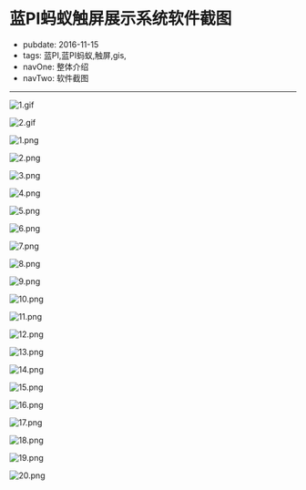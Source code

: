 # 蓝PI蚂蚁触屏展示系统软件截图

- pubdate: 2016-11-15
- tags: 蓝PI,蓝PI蚂蚁,触屏,gis,
- navOne: 整体介绍
- navTwo: 软件截图

------

![1.gif](./imgs/1.gif)

![2.gif](./imgs/2.gif)

![1.png](./imgs/1.png)

![2.png](./imgs/2.png)

![3.png](./imgs/3.png)

![4.png](./imgs/4.png)

![5.png](./imgs/5.png)

![6.png](./imgs/6.png)

![7.png](./imgs/7.png)

![8.png](./imgs/8.png)

![9.png](./imgs/9.png)

![10.png](./imgs/10.png)

![11.png](./imgs/11.png)

![12.png](./imgs/12.png)

![13.png](./imgs/13.png)

![14.png](./imgs/14.png)

![15.png](./imgs/15.png)

![16.png](./imgs/16.png)

![17.png](./imgs/17.png)

![18.png](./imgs/18.png)

![19.png](./imgs/19.png)

![20.png](./imgs/20.png)